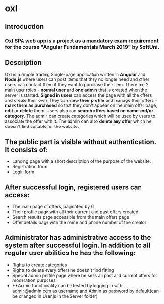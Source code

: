 # oxl
## Introduction
### Oxl SPA web app is a project as a mandatory exam requirement for the course "Angular Fundamentals March 2019" by SoftUni.
## Description
Oxl is a simple trading Single-page application written in **Angular** and **Node.js** where users can post items that they no longer need and other users can contact them if they want to purchase their item. There are 2 main user roles - **normal user** and **one admin** that is created when the server is started. **Signed in users** can access the page with all the offers and create their own. They can **view their profile** and manage their offers - **mark them as purchased** so that they don't appear on the main offer page, **edit** or **delete** them. Users also can **search offers based on name and/or category**. The admin can create categories which will be used by users to associate the offer with it. The admin can also **delete any offer** which he doesn't find suitable for the website.

## The public part is visible without authentication. It consists of:
* Landing page with a short description of the purpose of the website.
* Registration form
* Login form

## After successful login, registered users can access:
* The main page of offers, paginated by 6
* Their profile page with all their current and past offers created
* Search results page accessible from the main offers page
* Offer details page with the name and phone number of the creator

## Administrator has administrative access to the system after successful login. In addition to all regular user abilities he has the following:
* Rights to create categories
* Rights to delete every offers he doesn't find fitting
* Special admin profile page where he sees all past and current offers for moderation purposes
* **Admin functionality can be tested by logging in with admin@admin.com as username and Admin as password by default(can be changed in User.js in the Server folder)

